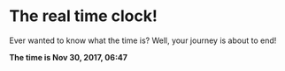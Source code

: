 # The real time clock!

Ever wanted to know what the time is? Well, your journey is about to end!

**The time is Nov 30, 2017, 06:47**